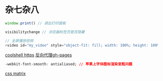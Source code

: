 # 杂七杂八

```js
window.print() // 调出打印面板

visibilitychange // 浏览器标签页是否隐藏

// 全屏播放视频
<video id="my_video" style="object-fit: fill; width: 100%; height: 100%;" preload="load" playsinline="true" webkit-playsinline="true" x-webkit-airplay="allow" airplay="allow" x5-video-player-type="h5" x5-video-player-fullscreen="true" x5-video-orientation="portrait" src="http://zhidingfun.test.qingcdn.com/wykl5.mp4"></video>
```

[coolshell https](https://coolshell.cn/articles/18094.html)
[反向代理gh-pages](https://imciel.com/2016/05/09/github-pages-reverse-proxy-https/)

```css
-webkit-font-smooth: antialiased; // 苹果上字体图标渲染变粗问题
```

[css matrix](https://dev.opera.com/articles/understanding-the-css-transforms-matrix/)
